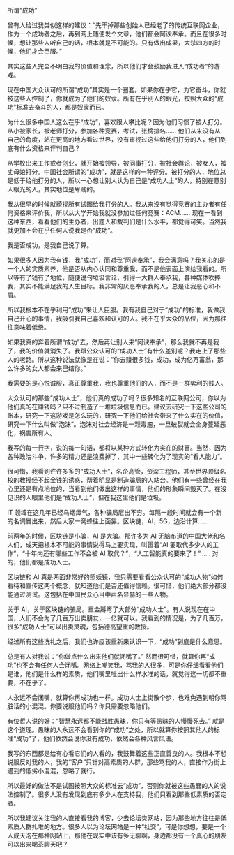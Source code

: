 所谓“成功”

 

曾有人给过我类似这样的建议：“先干掉那些创始人已经老了的传统互联网企业，作为一个成功者之后，再到网上随便发个文章，他们都会阿谀奉承。而且在很多时候，想让那些人听自己的话，根本就是不可能的。只有做出成果，大杀四方的时候，他们才会臣服。”

 

其实这些人完全不明白我的价值和理念，所以他们才会鼓励我进入“成功者”的游戏。

 

现在中国大众认可的所谓“成功”其实是一个圈套。如果你在乎它，为它奋斗，你就被这些人控制了，你就成为了他们的奴隶。所有在乎别人的眼光，按照大众的“成功”标准去奋斗的人，都是奴隶而已。

 

为什么很多中国人这么在乎“成功”，喜欢跟人攀比呢？因为他们习惯了被人打分。从小被家长，被老师打分，参加各种竞赛，考试，张榜排名…… 他们从来没有从自己的角度，站在更高的地方看过世界，没有审视过这些给他们打分的人，他们到底有什么资格来评判自己？

 

从学校出来工作或者创业，就开始被领导，被同事打分，被社会舆论，被女人，被丈母娘打分。中国社会所谓的“成功”，就是这样的一种评分。被打分的人，地位总是低于给他打分的人，所以一心想让别人认为自己是“成功人士”的人，特别在意别人眼光的人，其实地位是卑贱的。

 

我从很早的时候就藐视所有试图给我打分的人。我从来没有觉得竞赛的主办者有任何资格来评价我，所以从大学开始我就没参加过任何竞赛：ACM…… 现在一看到这种东西，看看他们的主办者，出题人和裁判们是什么水平，都觉得可笑。当然我就更加不会在乎任何人说我是否“成功”。

 

我是否成功，是我自己说了算。

 

如果很多人因为我有钱，我“成功”，而对我“阿谀奉承”，我会满意吗？我关心的是一个人的实质素养，他是否从内心认同和尊重我，而不是他表面上演给我看的。所以等有了钱有了地位，随便说句垃圾言论，引得一大群人奉承我，各种媒体吹捧我，其实不能满足我的人生目标。我非常的厌恶奉承我的人，总是让我恶心和不屑。

 

所以我根本不在乎利用“成功”来让人臣服。我有我自己对于“成功”的标准，我做我自己开心的事情，我吸引我自己喜欢和认可的人。我不在乎大众的品位，因为那往往意味着低级。

 

如果我真的奔着所谓“成功”去，然后再让别人来“阿谀奉承”，那么我就不再是我了，我的价值就消失了。我跟公众认可的“成功人士”有什么差别呢？我走上了那些人的老路。所以这种说法就像是在说：”你去赚很多钱，成功，成为亿万富翁，那么许多的女人都会来巴结你。”

 

我需要的是心悦诚服，真正尊重我，我也尊重他们的人，而不是一群势利的贱人。

 

大众认可的那些“成功人士”，他们真的成功了吗？很多知名的互联网公司，你以为他们真的在赚钱吗？只不过制造了一堆垃圾信息而已。建议去研究一下这些公司的账本，研究一下这游戏是怎么玩的，研究一下他们给社会带来了什么实在的价值，研究一下什么叫做“泡沫”。泡沫对社会经济是一颗毒瘤，一旦破裂就会全身蔓延恶化，祸害所有人。

 

我写的每一行字，说的每一句话，都将以某种方式转化为实在的财富。当然，因为各种政治斗争，许多的精力还是浪费掉了，其中一些转化为了现实的“看人能力”。

 

很可惜，我看到许许多多的“成功人士”，名企高管，资深工程师，甚至世界顶级名校的教授经不起金钱的诱惑，帮着明显是制造骗局的人站台。他们有一些曾经在我心里还是有点地位的，当看到他们做出这样的事情，他们的形象瞬间毁灭了。在没见识的人眼里他们是“成功人士”，但在我这里他们是垃圾。

 

IT 领域在这几年已经乌烟瘴气，各种骗局层出不穷。每隔一段时间就会有一个新的名词冒出来，然后大家一窝蜂往上面靠。区块链，AI，5G，边沿计算……

 

前两年的时候，区块链是小骗，AI 是大骗。那许多为 AI 无脑布道的中国大佬和名人们，成天把根本不可能的事情说得马上要实现，叫嚣着“AI 要取代多少人的工作”，“十年内还有哪些工作不会被 AI 取代？”，“人工智能真的要来了！”…… 对的，他们都是成功人士。

 

区块链和 AI 真是两面非常好的照妖镜，我只需要看看公众认可的“成功人物”如何看待和宣传这两个概念，就知道他们是否还值得信赖。很可惜，他们绝大部分都没能通过测试。这包括在中国民众心目中声名显赫的一些人物。

 

关于 AI，关于区块链的骗局。重金掰弯了大部分“成功人士”。有人说现在在中国，人们不会为了几百万出卖朋友，一亿就可以。我看到的情况是，为了几百万，很多“成功人士”可以出卖灵魂，包括德高望重的教授。

 

经过所有这些洗礼之后，我们也许应该重新来认识一下，“成功”到底是什么意思。

 

总是有人对我说：“你做点什么出来他们就闭嘴了。” 然而很可惜，就算你再“成功”也不会有任何人会闭嘴。网络上嘲笑我，骂我的人很多，可是你仔细看看他们是谁，他们是什么样的素质，他们嘴里吐出什么样水准的话，就觉得这一切都不重要，不在乎了。

 

人永远不会闭嘴，就算你再成功也一样。成功人士上街散个步，也难免遇到朝你骂脏话的小混混。你要说服他们吗？你只需要忽略他们。

 

有位哲人说的好：“智慧永远都不能战胜愚昧，你只有等愚昧的人慢慢死去。” 就是这个道理。愚昧的人永远不会看到你的“成功”之处，所以就算你按照其他人的标准“成功”了，他们依然会说你没有成功，依然会各种风言风语。

 

我写的东西都是给有心看它们的人看的，我鼓舞着这些正直善良的人。我根本不想说服反对我的人，我的“客户”只针对高素质的人群。那些骂我的人，直接作为街上遇到的低劣小混混，忽略了就行。

 

所以最好的做法不是试图按照大众的标准去“成功”，否则你就被这些愚蠢的人的说法控制了。很多人没有发现到底有多少人在支持我，他们只看到那些低素质的否定者。

 

所以我建议关注我的人直接看我的博客，少去论坛类网站，因为那些地方往往是低素质人群扎堆的地方。很多人以为论坛网站是一种“社交”，可是你想想，要是一个人成天泡在那种网站上，那他在现实中该有多无聊啊，身边都没有一个真心的朋友可以出来喝茶聊天吧？